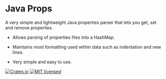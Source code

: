 # Java Props

A very simple and lightweight Java properties parser that lets you get, set and remove properties.

* Allows parsing of properties files into a HashMap.

* Maintains most formatting used within data such as indentation and new lines.

* Very simple and easy to use.

[![Crates.io][crates-badge]][crates-url]
[![MIT licensed][mit-badge]][mit-url]

[crates-badge]: https://img.shields.io/crates/v/java-props.svg
[crates-url]: https://crates.io/crates/java-props
[mit-badge]: https://img.shields.io/badge/license-MIT-blue.svg
[mit-url]: LICENSE